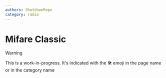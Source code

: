 ```yaml
---
authors: ShutdownRepo
category: radio
---
```


# Mifare Classic

> [!WARNING]
> This is a work-in-progress. It's indicated with the 🛠️ emoji in the page name or in the category name